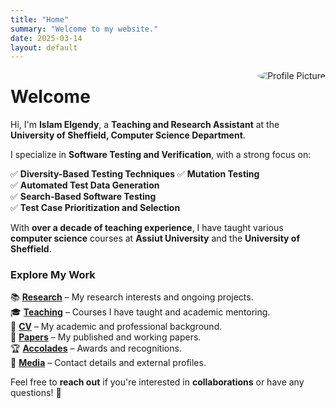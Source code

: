 ```yaml
---
title: "Home"
summary: "Welcome to my website."
date: 2025-03-14
layout: default
---
```

<div style="float: right; margin-left: 20px;">
    <img src="assets/images/islam.jpg" alt="Profile Picture" style="max-width: 350px; height: auto; border-radius: 50%;">
</div>

# Welcome  

Hi, I'm **Islam Elgendy**, a **Teaching and Research Assistant** at the **University of Sheffield, Computer Science Department**.  

I specialize in **Software Testing and Verification**, with a strong focus on:  

✅ **Diversity-Based Testing Techniques** 
✅ **Mutation Testing**  
✅ **Automated Test Data Generation**  
✅ **Search-Based Software Testing**  
✅ **Test Case Prioritization and Selection**   

With **over a decade of teaching experience**, I have taught various **computer science** courses at **Assiut University** and the **University of Sheffield**.  

### Explore My Work  

📚 [**Research**](/research.md) – My research interests and ongoing projects.  
🎓 [**Teaching**](/teaching.md) – Courses I have taught and academic mentoring.  
📄 [**CV**](/cv.md) – My academic and professional background.  
📜 [**Papers**](/papers.md) – My published and working papers.  
🏆 [**Accolades**](/accolades.md) – Awards and recognitions.  
📡 [**Media**](/media.md) – Contact details and external profiles. 

Feel free to **reach out** if you're interested in **collaborations** or have any questions! 🚀  
